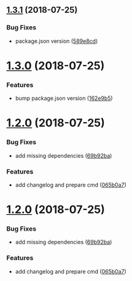 ## [1.3.1](https://github.com/bmenant/release-test/compare/v1.3.0...v1.3.1) (2018-07-25)


### Bug Fixes

* package.json version ([589e8cd](https://github.com/bmenant/release-test/commit/589e8cd))

# [1.3.0](https://github.com/bmenant/release-test/compare/v1.2.0...v1.3.0) (2018-07-25)


### Features

* bump package.json version ([162e9b5](https://github.com/bmenant/release-test/commit/162e9b5))

# [1.2.0](https://github.com/bmenant/release-test/compare/v1.1.0...v1.2.0) (2018-07-25)


### Bug Fixes

* add missing dependencies ([69b92ba](https://github.com/bmenant/release-test/commit/69b92ba))


### Features

* add changelog and prepare cmd ([065b0a7](https://github.com/bmenant/release-test/commit/065b0a7))

# [1.2.0](https://github.com/bmenant/release-test/compare/v1.1.0...v1.2.0) (2018-07-25)


### Bug Fixes

* add missing dependencies ([69b92ba](https://github.com/bmenant/release-test/commit/69b92ba))


### Features

* add changelog and prepare cmd ([065b0a7](https://github.com/bmenant/release-test/commit/065b0a7))
